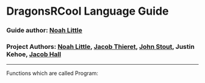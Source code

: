# DragonsRCool Language Guide
### Guide author: [Noah Little](https://github.com/NoahLittle2001)
### Project Authors: [Noah Little](https://github.com/NoahLittle2001), [Jacob Thieret](https://github.com/duhBlu), [John Stout](https://github.com/JaqStoot), Justin Kehoe, [Jacob Hall](https://github.com/jacetheace74)

_________________________________________________________________________________________________________________________________________________________________________
Functions which are called Program:
